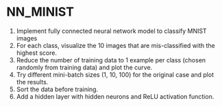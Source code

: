 # NN_MINIST
1. Implement fully connected neural network model to classify MNIST images
2. For each class, visualize the 10 images that are mis-classified with the highest score.
3. Reduce the number of training data to 1 example per class (chosen randomly from training data)
and plot the curve.
4. Try different mini-batch sizes (1, 10, 100) for the original case and plot the results.
5. Sort the data before training.
6. Add a hidden layer with hidden neurons and ReLU activation function. 
